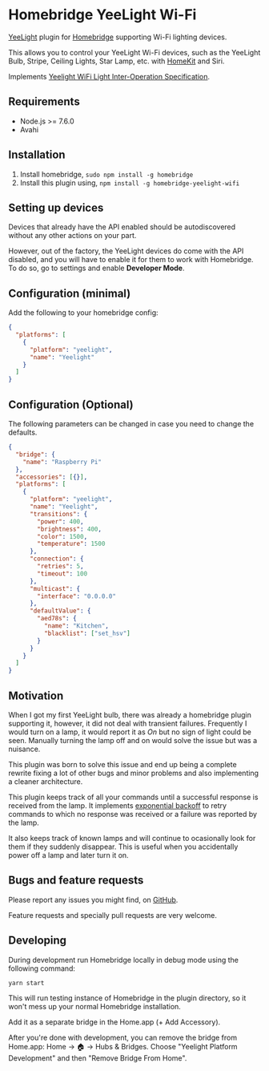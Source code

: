# Homebridge YeeLight Wi-Fi

[YeeLight](https://www.yeelight.com) plugin for [Homebridge](https://github.com/nfarina/homebridge) supporting Wi-Fi lighting devices.

This allows you to control your YeeLight Wi-Fi devices, such as the YeeLight Bulb, Stripe, Ceiling Lights, Star Lamp, etc. with [HomeKit](https://www.apple.com/ios/home) and Siri.

Implements [Yeelight WiFi Light Inter-Operation Specification](https://www.yeelight.com/download/Yeelight_Inter-Operation_Spec.pdf).

## Requirements

- Node.js >= 7.6.0
- Avahi

## Installation

1. Install homebridge, `sudo npm install -g homebridge`
2. Install this plugin using, `npm install -g homebridge-yeelight-wifi`

## Setting up devices

Devices that already have the API enabled should be autodiscovered without any other actions on your part.

However, out of the factory, the YeeLight devices do come with the API disabled, and you will have to enable it for them to work with Homebridge. To do so, go to settings and enable **Developer Mode**.

## Configuration (minimal)

Add the following to your homebridge config:

```json
{
  "platforms": [
    {
      "platform": "yeelight",
      "name": "Yeelight"
    }
  ]
}
```

## Configuration (Optional)

The following parameters can be changed in case you need to change the defaults.

```json
{
  "bridge": {
    "name": "Raspberry Pi"
  },
  "accessories": [{}],
  "platforms": [
    {
      "platform": "yeelight",
      "name": "Yeelight",
      "transitions": {
        "power": 400,
        "brightness": 400,
        "color": 1500,
        "temperature": 1500
      },
      "connection": {
        "retries": 5,
        "timeout": 100
      },
      "multicast": {
        "interface": "0.0.0.0"
      },
      "defaultValue": {
        "aed78s": {
          "name": "Kitchen",
          "blacklist": ["set_hsv"]
        }
      }
    }
  ]
}
```

## Motivation

When I got my first YeeLight bulb, there was already a homebridge plugin supporting it, however, it did not deal with transient failures. Frequently I would turn on a lamp, it would report it as _On_ but no sign of light could be seen. Manually turning the lamp off and on would solve the issue but was a nuisance.

This plugin was born to solve this issue and end up being a complete rewrite fixing a lot of other bugs and minor problems and also implementing a cleaner architecture.

This plugin keeps track of all your commands until a successful response is received from the lamp. It implements [exponential backoff](https://en.wikipedia.org/wiki/Exponential_backoff) to retry commands to which no response was received or a failure was reported by the lamp.

It also keeps track of known lamps and will continue to ocasionally look for them if they suddenly disappear. This is useful when you accidentally power off a lamp and later turn it on.

## Bugs and feature requests

Please report any issues you might find, on [GitHub](https://github.com/vieira/homebridge-yeelight-wifi/issues).

Feature requests and specially pull requests are very welcome.

## Developing

During development run Homebridge locally in debug mode using the following command:

```bash
yarn start
```

This will run testing instance of Homebridge in the plugin directory, so it won't mess up your normal Homebridge installation.

Add it as a separate bridge in the Home.app (+ Add Accessory).

After you're done with development, you can remove the bridge from Home.app: Home -> 🏠 -> Hubs & Bridges. Choose "Yeelight Platform Development" and then "Remove Bridge From Home".
